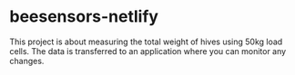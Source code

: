 # beesensors-netlify
This project is about measuring the total weight of hives using 50kg load cells. The data is transferred to an application where you can monitor any changes.
